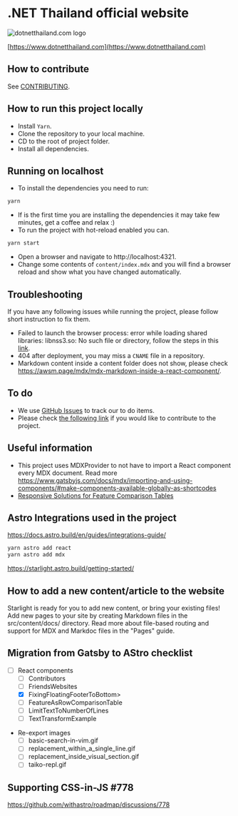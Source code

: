 # .NET Thailand official website

![dotnetthailand.com logo](src/images/dotnet-thailand-logo.png)

[https://www.dotnetthailand.com](https://www.dotnetthailand.com)


## How to contribute

See [CONTRIBUTING](./CONTRIBUTING.md).

## How to run this project locally
- Install `Yarn`.
- Clone the repository to your local machine.
- CD to the root of project folder.
- Install all dependencies.

## Running on localhost

- To install the dependencies you need to run:
```sh
yarn
```
- If is the first time you are installing the dependencies it may take few minutes, get a coffee and relax :)
- To run the project with hot-reload enabled you can.
```sh
yarn start
```
- Open a browser and navigate to http://localhost:4321.
- Change some contents of `content/index.mdx` and you will find a browser reload and show what you have changed automatically.

## Troubleshooting
If you have any following issues while running the project, please follow short instruction to fix them.
- Failed to launch the browser process: error while loading shared libraries: libnss3.so: No such file or directory, follow the steps in this [link](https://github.com/alixaxel/chrome-aws-lambda/issues/164#issuecomment-754621407).
- 404 after deployment, you may miss a `CNAME` file in a repository.
- Markdown content inside a content folder does not show, please check https://awsm.page/mdx/mdx-markdown-inside-a-react-component/.

## To do
- We use [GitHub Issues](https://github.com/dotnetthailand/dotnetthailand.github.io/issues/new) to track our to do items.
- Please check [the following link](./CONTRIBUTING.md) if you would like to contribute to the project.

## Useful information
- This project uses MDXProvider to not have to import a React component every MDX document. Read more https://www.gatsbyjs.com/docs/mdx/importing-and-using-components/#make-components-available-globally-as-shortcodes
- [Responsive Solutions for Feature Comparison Tables](https://www.sitepoint.com/responsive-solutions-for-feature-comparison-tables/)

## Astro Integrations used in the project

https://docs.astro.build/en/guides/integrations-guide/
```sh
yarn astro add react
yarn astro add mdx
```

https://starlight.astro.build/getting-started/

## How to add a new content/article to the website
Starlight is ready for you to add new content, or bring your existing files!
Add new pages to your site by creating Markdown files in the src/content/docs/ directory.
Read more about file-based routing and support for MDX and Markdoc files in the "Pages" guide.

## Migration from Gatsby to AStro checklist
- [ ] React components
  - [ ] Contributors
  - [ ] FriendsWebsites
  - [x] FixingFloatingFooterToBottom>
  - [ ] FeatureAsRowComparisonTable
  - [ ] LimitTextToNumberOfLines
  - [ ] TextTransformExample
- Re-export images
  - [ ] basic-search-in-vim.gif
  - [ ] replacement_within_a_single_line.gif
  - [ ] replacement_inside_visual_section.gif
  - [ ] taiko-repl.gif

## Supporting CSS-in-JS #778
https://github.com/withastro/roadmap/discussions/778
